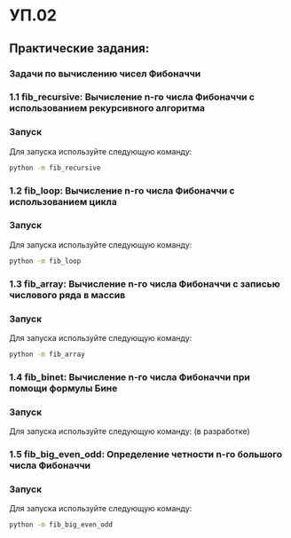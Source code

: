 # УП.02
## Практические задания:
### Задачи по вычислению чисел Фибоначчи
### 1.1 **fib_recursive**: Вычисление n-го числа Фибоначчи с использованием рекурсивного алгоритма
  ### Запуск 
  Для запуска используйте следующую команду:
  ```bash
python -m fib_recursive
```
### 1.2 **fib_loop**: Вычисление n-го числа Фибоначчи с использованием цикла
   ### Запуск 
  Для запуска используйте следующую команду: 
  ```bash
python -m fib_loop
```
### 1.3 **fib_array**: Вычисление n-го числа Фибоначчи с записью числового ряда в массив
### Запуск 
  Для запуска используйте следующую команду: 
  ```bash
python -m fib_array
```
### 1.4 **fib_binet**: Вычисление n-го числа Фибоначчи при помощи формулы Бине
### Запуск 
  Для запуска используйте следующую команду: (в разработке)
### 1.5 **fib_big_even_odd**: Определение четности n-го большого числа Фибоначчи
### Запуск 
  Для запуска используйте следующую команду: 
  ```bash
python -m fib_big_even_odd
```
